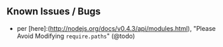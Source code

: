 ## Known Issues / Bugs

  * per [here]:(http://nodejs.org/docs/v0.4.3/api/modules.html), "Please Avoid Modifying `require.paths`" (@todo)
